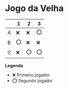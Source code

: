 # Jogo da Velha

|   | 1 | 2 | 3 |
|---|---|---|---|
| A |❌ |❌ |⭕ |
| B |⭕ |❌ |❌ |
| C |❌ |⭕ | ⭕|

**Legenda**

- ❌ Primeiro jogador 
- ⭕ Segundo jogador